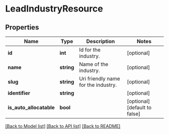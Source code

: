 # LeadIndustryResource

## Properties
Name | Type | Description | Notes
------------ | ------------- | ------------- | -------------
**id** | **int** | Id for the industry. | [optional] 
**name** | **string** | Name of the industry. | [optional] 
**slug** | **string** | Uri friendly name for the industry. | [optional] 
**identifier** | **string** |  | [optional] 
**is_auto_allocatable** | **bool** |  | [optional] [default to false]

[[Back to Model list]](../README.md#documentation-for-models) [[Back to API list]](../README.md#documentation-for-api-endpoints) [[Back to README]](../README.md)


